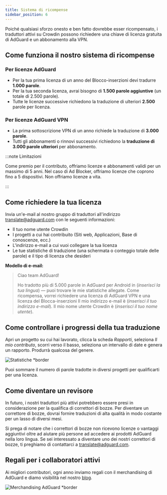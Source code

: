 ```yaml
---
title: Sistema di ricompense
sidebar_position: 6
---
```


Poiché qualsiasi sforzo onesto e ben fatto dovrebbe esser ricompensato, i traduttori attivi su Crowdin possono richiedere una chiave di licenza gratuita di AdGuard e un abbonamento alla VPN.

## Come funziona il nostro sistema di ricompense

### Per licenze AdGuard

- Per la tua prima licenza di un anno del Blocco-inserzioni devi tradurre **1.000 parole**.
- Per la tua seconda licenza, avrai bisogno di **1.500 parole aggiuntive** (un totale di 2.500 parole).
- Tutte le licenze successive richiedono la traduzione di ulteriori **2.500** parole per licenza.

### Per licenze AdGuard VPN

- La prima sottoscrizione VPN di un anno richiede la traduzione di **3.000 parole**.
- Tutti gli abbonamenti o rinnovi successivi richiedono la **traduzione di 3.000 parole ulteriori** per abbonamento.

:::note Limitazioni

Come premio per il contributo, offriamo licenze e abbonamenti validi per un massimo di 5 anni. Nel caso di Ad Blocker, offriamo licenze che coprono fino a 5 dispositivi. Non offriamo licenze a vita.

:::

## Come richiedere la tua licenza

Invia un'e-mail al nostro gruppo di traduttori all'indirizzo [translate@adguard.com](mailto:translate@adguard.com) con le seguenti informazioni:

- Il tuo nome utente Crowdin
- I progetti a cui hai contribuito (Siti web, Applicazioni, Base di conoscenze, ecc.)
- L'indirizzo e-mail a cui vuoi collegare la tua licenza
- Le tue statistiche di traduzione (una schermata o conteggio totale delle parole) e il tipo di licenza che desideri

**Modello di e-mail:**

> Ciao team AdGuard!
> 
> Ho tradotto più di 5.000 parole in AdGuard per Android in (*inserisci la tua lingua*) — puoi trovare le mie statistiche allegate. Come ricompensa, vorrei richiedere una licenza di AdGuard VPN e una licenza del Blocca-inserzioni Il mio indirizzo e-mail è (*inserisci il tuo indirizzo e-mail*). Il mio nome utente Crowdin è (*inserisci il tuo nome utente*).

## Come controllare i progressi della tua traduzione

Apri un progetto su cui hai lavorato, clicca la scheda *Rapporti*, seleziona *Il mio contributo*, scorri verso il basso, seleziona un intervallo di date e genera un rapporto. Produrrà qualcosa del genere.

![Statistiche *border](https://cdn.adtidy.org/content/kb/ad_blocker/miscellaneous/adguard_translations/statistics.png)

Puoi sommare il numero di parole tradotte in diversi progetti per qualificarti per una licenza.

## Come diventare un revisore

In futuro, i nostri traduttori più attivi potrebbero essere presi in considerazione per la qualifica di correttori di bozze. Per diventare un correttore di bozze, dovrai fornire traduzioni di alta qualità in modo costante per un lasso di diversi mesi.

Si prega di notare che i correttori di bozze non ricevono licenze o vantaggi aggiuntivi oltre ad aiutare più persone ad accedere ai prodotti AdGuard nella loro lingua. Se sei interessato a diventare uno dei nostri correttori di bozze, ti preghiamo di contattarci a [translate@adguard.com](mailto:translate@adguard.com).

## Regali per i collaboratori attivi

Ai migliori contributori, ogni anno inviamo regali con il merchandising di AdGuard e diamo visibilità nel nostro [blog](https://adguard.com/en/blog/best-contributors-2023.html).

![Merchandising AdGuard *border](https://cdn.adguard.com/public/Adguard/Blog/presents.png)
